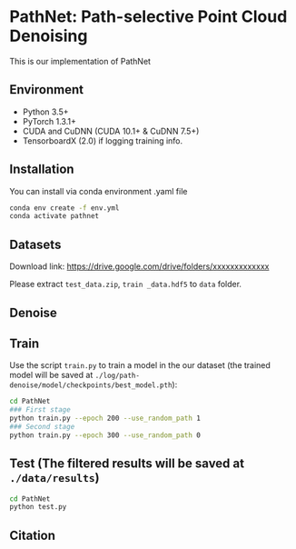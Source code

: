 # PathNet: Path-selective Point Cloud Denoising
This is our implementation of PathNet

## Environment
* Python 3.5+
* PyTorch 1.3.1+
* CUDA and CuDNN (CUDA 10.1+ & CuDNN 7.5+)
* TensorboardX (2.0) if logging training info. 

## Installation

You can install via conda environment .yaml file

```bash
conda env create -f env.yml
conda activate pathnet
```

## Datasets

Download link: https://drive.google.com/drive/folders/xxxxxxxxxxxxx

Please extract `test_data.zip`, `train _data.hdf5` to `data` folder.

## Denoise

## Train
Use the script `train.py` to train a model in the our dataset (the trained model will be saved at `./log/path-denoise/model/checkpoints/best_model.pth`):
``` bash
cd PathNet
### First stage
python train.py --epoch 200 --use_random_path 1
### Second stage
python train.py --epoch 300 --use_random_path 0

```
## Test (The filtered results will be saved at `./data/results`)
``` bash
cd PathNet
python test.py
```

## Citation






